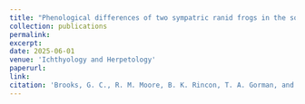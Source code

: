 ```yaml
---
title: "Phenological differences of two sympatric ranid frogs in the southeastern United States"
collection: publications
permalink: 
excerpt:
date: 2025-06-01
venue: 'Ichthyology and Herpetology'
paperurl:
link:
citation: 'Brooks, G. C., R. M. Moore, B. K. Rincon, T. A. Gorman, and C.A. Haas. 2025. Phenological differences of two sympatric ranid frogs in the southeastern United States. Ichthyology and Herpetology <i>in press</i>'
---
```


